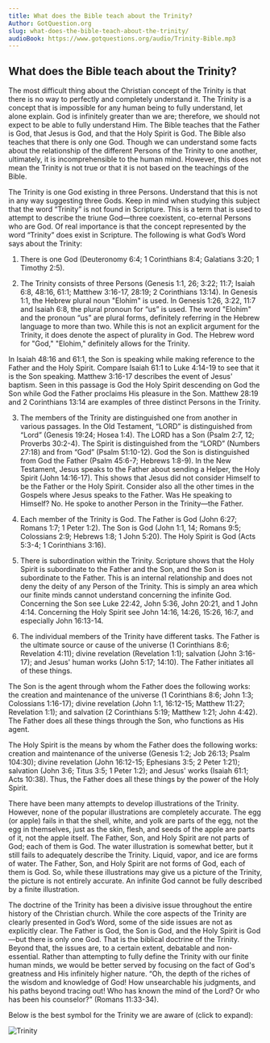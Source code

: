 ```yaml
---
title: What does the Bible teach about the Trinity?
Author: GotQuestion.org
slug: what-does-the-bible-teach-about-the-trinity/
audioBook: https://www.gotquestions.org/audio/Trinity-Bible.mp3
---
```


## What does the Bible teach about the Trinity?

The most difficult thing about the Christian concept of the Trinity is that there is no way to perfectly and completely understand it. The Trinity is a concept that is impossible for any human being to fully understand, let alone explain. God is infinitely greater than we are; therefore, we should not expect to be able to fully understand Him. The Bible teaches that the Father is God, that Jesus is God, and that the Holy Spirit is God. The Bible also teaches that there is only one God. Though we can understand some facts about the relationship of the different Persons of the Trinity to one another, ultimately, it is incomprehensible to the human mind. However, this does not mean the Trinity is not true or that it is not based on the teachings of the Bible.

The Trinity is one God existing in three Persons. Understand that this is not in any way suggesting three Gods. Keep in mind when studying this subject that the word “Trinity” is not found in Scripture. This is a term that is used to attempt to describe the triune God—three coexistent, co-eternal Persons who are God. Of real importance is that the concept represented by the word “Trinity” does exist in Scripture. The following is what God’s Word says about the Trinity:

1) There is one God (Deuteronomy 6:4; 1 Corinthians 8:4; Galatians 3:20; 1 Timothy 2:5).

2) The Trinity consists of three Persons (Genesis 1:1, 26; 3:22; 11:7; Isaiah 6:8, 48:16, 61:1; Matthew 3:16-17, 28:19; 2 Corinthians 13:14). In Genesis 1:1, the Hebrew plural noun "Elohim" is used. In Genesis 1:26, 3:22, 11:7 and Isaiah 6:8, the plural pronoun for “us” is used. The word "Elohim" and the pronoun “us” are plural forms, definitely referring in the Hebrew language to more than two. While this is not an explicit argument for the Trinity, it does denote the aspect of plurality in God. The Hebrew word for "God," "Elohim," definitely allows for the Trinity.

In Isaiah 48:16 and 61:1, the Son is speaking while making reference to the Father and the Holy Spirit. Compare Isaiah 61:1 to Luke 4:14-19 to see that it is the Son speaking. Matthew 3:16-17 describes the event of Jesus' baptism. Seen in this passage is God the Holy Spirit descending on God the Son while God the Father proclaims His pleasure in the Son. Matthew 28:19 and 2 Corinthians 13:14 are examples of three distinct Persons in the Trinity.

3) The members of the Trinity are distinguished one from another in various passages. In the Old Testament, “LORD” is distinguished from “Lord” (Genesis 19:24; Hosea 1:4). The LORD has a Son (Psalm 2:7, 12; Proverbs 30:2-4). The Spirit is distinguished from the “LORD” (Numbers 27:18) and from “God” (Psalm 51:10-12). God the Son is distinguished from God the Father (Psalm 45:6-7; Hebrews 1:8-9). In the New Testament, Jesus speaks to the Father about sending a Helper, the Holy Spirit (John 14:16-17). This shows that Jesus did not consider Himself to be the Father or the Holy Spirit. Consider also all the other times in the Gospels where Jesus speaks to the Father. Was He speaking to Himself? No. He spoke to another Person in the Trinity—the Father.

4) Each member of the Trinity is God. The Father is God (John 6:27; Romans 1:7; 1 Peter 1:2). The Son is God (John 1:1, 14; Romans 9:5; Colossians 2:9; Hebrews 1:8; 1 John 5:20). The Holy Spirit is God (Acts 5:3-4; 1 Corinthians 3:16).

5) There is subordination within the Trinity. Scripture shows that the Holy Spirit is subordinate to the Father and the Son, and the Son is subordinate to the Father. This is an internal relationship and does not deny the deity of any Person of the Trinity. This is simply an area which our finite minds cannot understand concerning the infinite God. Concerning the Son see Luke 22:42, John 5:36, John 20:21, and 1 John 4:14. Concerning the Holy Spirit see John 14:16, 14:26, 15:26, 16:7, and especially John 16:13-14.

6) The individual members of the Trinity have different tasks. The Father is the ultimate source or cause of the universe (1 Corinthians 8:6; Revelation 4:11); divine revelation (Revelation 1:1); salvation (John 3:16-17); and Jesus' human works (John 5:17; 14:10). The Father initiates all of these things.

The Son is the agent through whom the Father does the following works: the creation and maintenance of the universe (1 Corinthians 8:6; John 1:3; Colossians 1:16-17); divine revelation (John 1:1, 16:12-15; Matthew 11:27; Revelation 1:1); and salvation (2 Corinthians 5:19; Matthew 1:21; John 4:42). The Father does all these things through the Son, who functions as His agent.

The Holy Spirit is the means by whom the Father does the following works: creation and maintenance of the universe (Genesis 1:2; Job 26:13; Psalm 104:30); divine revelation (John 16:12-15; Ephesians 3:5; 2 Peter 1:21); salvation (John 3:6; Titus 3:5; 1 Peter 1:2); and Jesus' works (Isaiah 61:1; Acts 10:38). Thus, the Father does all these things by the power of the Holy Spirit.

There have been many attempts to develop illustrations of the Trinity. However, none of the popular illustrations are completely accurate. The egg (or apple) fails in that the shell, white, and yolk are parts of the egg, not the egg in themselves, just as the skin, flesh, and seeds of the apple are parts of it, not the apple itself. The Father, Son, and Holy Spirit are not parts of God; each of them is God. The water illustration is somewhat better, but it still fails to adequately describe the Trinity. Liquid, vapor, and ice are forms of water. The Father, Son, and Holy Spirit are not forms of God, each of them is God. So, while these illustrations may give us a picture of the Trinity, the picture is not entirely accurate. An infinite God cannot be fully described by a finite illustration.

The doctrine of the Trinity has been a divisive issue throughout the entire history of the Christian church. While the core aspects of the Trinity are clearly presented in God’s Word, some of the side issues are not as explicitly clear. The Father is God, the Son is God, and the Holy Spirit is God—but there is only one God. That is the biblical doctrine of the Trinity. Beyond that, the issues are, to a certain extent, debatable and non-essential. Rather than attempting to fully define the Trinity with our finite human minds, we would be better served by focusing on the fact of God's greatness and His infinitely higher nature. “Oh, the depth of the riches of the wisdom and knowledge of God! How unsearchable his judgments, and his paths beyond tracing out! Who has known the mind of the Lord? Or who has been his counselor?” (Romans 11:33-34).

Below is the best symbol for the Trinity we are aware of (click to expand):

![Trinity](https://www.gotquestions.org/img/trinity.jpg)